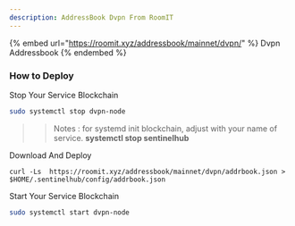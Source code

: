 ```yaml
---
description: AddressBook Dvpn From RoomIT
---
```


{%  embed url="https://roomit.xyz/addressbook/mainnet/dvpn/" %}
Dvpn Addressbook
{%  endembed %}

### How to Deploy

Stop Your Service Blockchain
```bash
sudo systemctl stop dvpn-node
```
>> Notes : for systemd init blockchain, adjust with your name of service. __systemctl stop sentinelhub__


Download And Deploy
```
curl -Ls  https://roomit.xyz/addressbook/mainnet/dvpn/addrbook.json > $HOME/.sentinelhub/config/addrbook.json 
```

Start Your Service Blockchain
```bash
sudo systemctl start dvpn-node
```
